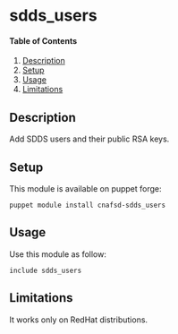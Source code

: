 
# sdds_users

#### Table of Contents

1. [Description](#description)
2. [Setup](#setup)
3. [Usage](#usage)
4. [Limitations](#limitations)

## Description

Add SDDS users and their public RSA keys.

## Setup

This module is available on puppet forge:

```
puppet module install cnafsd-sdds_users
```

## Usage

Use this module as follow:

```
include sdds_users
```

## Limitations

It works only on RedHat distributions.